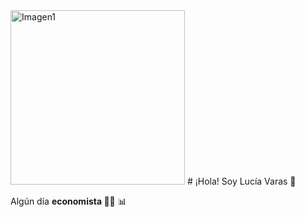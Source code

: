 <img width="279" alt="Imagen1" src="https://user-images.githubusercontent.com/82509320/115077187-050e2300-9ed4-11eb-870b-9355a54385af.png">
# ¡Hola! Soy Lucía Varas 🌟

Algún día <b> economista </b> 👩‍🎓 📊

<!--
**luvaras3/luvaras3** is a ✨ _special_ ✨ repository because its `README.md` (this file) appears on your GitHub profile.

Here are some ideas to get you started:

- 🔭 I’m currently working on ...
- 🌱 I’m currently learning ...
- 👯 I’m looking to collaborate on ...
- 🤔 I’m looking for help with ...
- 💬 Ask me about ...
- 📫 How to reach me: ...
- 😄 Pronouns: ...
- ⚡ Fun fact: ...
-->

